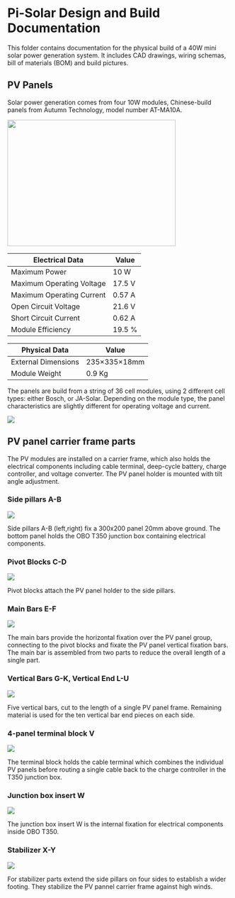 # Pi-Solar Design and Build Documentation

This folder contains documentation for the physical build  of a 40W mini solar power generation system. It includes CAD drawings, wiring schemas, bill of materials (BOM) and build pictures.

## PV Panels

Solar power generation comes from four 10W modules, Chinese-build panels from Autumn Technology, model number AT-MA10A.

<img src="..\images\pi-solar testpanel 10w.jpg" height="285px" width="380px">

|Electrical Data|Value |
|---------------|-|
|Maximum Power|10 W|
|Maximum Operating Voltage|17.5 V|
|Maximum Operating Current|0.57 A|
|Open Circuit Voltage|21.6 V|
|Short Circuit Current|0.62 A|
|Module Efficiency|19.5 %|

|Physical Data|Value|
|---------------|-|
|External Dimensions|235×335×18mm|
|Module Weight|0.9 Kg|


The panels are build from a string of 36 cell modules, using 2 different cell types: either Bosch, or JA-Solar. Depending on the module type, the panel characteristics are slightly different for operating voltage and current.

<img src="../cad/AT-MA10A 10W pv panel v10.png">


##  PV panel carrier frame parts

The PV modules are installed on a carrier frame, which also holds the electrical components including cable terminal, deep-cycle battery, charge controller, and voltage converter. The PV panel holder is mounted with tilt angle adjustment.

###  Side pillars A-B

<img src="../cad/pi-solar A-B side-pillars v1.0.png">

Side pillars A-B (left,right) fix a 300x200 panel 20mm above ground. The bottom panel holds the OBO T350 junction box containing electrical components.

###  Pivot Blocks C-D

<img src="../cad/pi-solar C-D pivot-blocks v1.0.png">

Pivot blocks attach the PV panel holder to the side pillars.

###  Main Bars E-F

<img src="../cad/pi-solar E-F main-bars v1.0.png">

The main bars provide the horizontal fixation over the PV panel group, connecting to the pivot blocks and fixate the PV panel vertical fixation bars. The main bar is assembled from two parts to reduce the overall length of a single part.

###  Vertical Bars G-K, Vertical End L-U

<img src="../cad/pi-solar G-U vertical-bars v1.0.png">

Five vertical bars, cut to the length of a single PV panel frame. Remaining material is used for the ten vertical bar end pieces on each side.

###  4-panel terminal block V

<img src="../cad/pi-solar V terminal-block v1.0.png">

The terminal block holds the cable terminal which combines the individual PV panels before routing a single cable back to the charge controller in the T350 junction box.

###  Junction box insert W

<img src="../cad/pi-solar W T350-insert v1.0.png">

The junction box insert W is the internal fixation for electrical components inside OBO T350.

### Stabilizer X-Y

<img src="../cad/pi-solar X-Y stabilizer v1.0.png">

For stabilizer parts extend the side pillars on four sides to establish a wider footing. They stabilize the PV pannel carrier frame against high winds.

